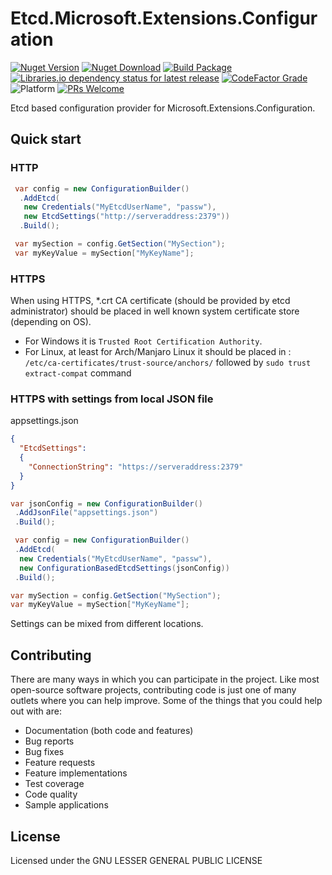 # Etcd.Microsoft.Extensions.Configuration

[![Nuget Version](https://img.shields.io/nuget/v/Etcd.Microsoft.Extensions.Configuration)](https://www.nuget.org/packages/Etcd.Microsoft.Extensions.Configuration/)
[![Nuget Download](https://img.shields.io/nuget/dt/Etcd.Microsoft.Extensions.Configuration)](https://www.nuget.org/packages/Etcd.Microsoft.Extensions.Configuration/)
[![Build Package](https://github.com/SimplifyNet/Etcd.Microsoft.Extensions.Configuration/actions/workflows/build.yml/badge.svg)](https://github.com/SimplifyNet/Etcd.Microsoft.Extensions.Configuration/actions/workflows/build.yml)
[![Libraries.io dependency status for latest release](https://img.shields.io/librariesio/release/nuget/Etcd.Microsoft.Extensions.Configuration)](https://libraries.io/nuget/Etcd.Microsoft.Extensions.Configuration)
[![CodeFactor Grade](https://img.shields.io/codefactor/grade/github/SimplifyNet/Etcd.Microsoft.Extensions.Configuration)](https://www.codefactor.io/repository/github/simplifynet/Etcd.Microsoft.Extensions.Configuration)
![Platform](https://img.shields.io/badge/platform-.NET%206.0%20%7C%20.NET%20Standard%202.1-lightgrey)
[![PRs Welcome](https://img.shields.io/badge/PRs-welcome-brightgreen)](http://makeapullrequest.com)

Etcd based configuration provider for Microsoft.Extensions.Configuration.

## Quick start

### HTTP

```csharp
 var config = new ConfigurationBuilder()
  .AddEtcd(
   new Credentials("MyEtcdUserName", "passw"),
   new EtcdSettings("http://serveraddress:2379"))
  .Build();

 var mySection = config.GetSection("MySection");
 var myKeyValue = mySection["MyKeyName"];
```

### HTTPS

When using HTTPS, *.crt CA certificate (should be provided by etcd administrator) should be placed in well known system certificate store (depending on OS).

* For Windows it is `Trusted Root Certification Authority`.
* For Linux, at least for Arch/Manjaro Linux it should be placed in : `/etc/ca-certificates/trust-source/anchors/` followed by `sudo trust extract-compat` command

### HTTPS with settings from local JSON file

appsettings.json

```json
{
  "EtcdSettings":
  {
    "ConnectionString": "https://serveraddress:2379"
  }
}
```

```csharp
var jsonConfig = new ConfigurationBuilder()
 .AddJsonFile("appsettings.json")
 .Build();

 var config = new ConfigurationBuilder()
 .AddEtcd(
  new Credentials("MyEtcdUserName", "passw"),
  new ConfigurationBasedEtcdSettings(jsonConfig))
 .Build();

var mySection = config.GetSection("MySection");
var myKeyValue = mySection["MyKeyName"];
```

Settings can be mixed from different locations.

## Contributing

There are many ways in which you can participate in the project. Like most open-source software projects, contributing code is just one of many outlets where you can help improve. Some of the things that you could help out with are:

* Documentation (both code and features)
* Bug reports
* Bug fixes
* Feature requests
* Feature implementations
* Test coverage
* Code quality
* Sample applications

## License

Licensed under the GNU LESSER GENERAL PUBLIC LICENSE
